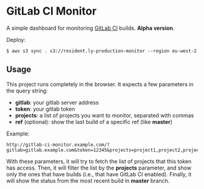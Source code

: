 # GitLab CI Monitor

A simple dashboard for monitoring [GitLab CI](https://about.gitlab.com/gitlab-ci/) builds. **Alpha version**.

Deploy:

    $ aws s3 sync . s3://resident.ly-production-monitor --region eu-west-2

## Usage

This project runs completely in the browser. It expects a few parameters in the query string:

- **gitlab**: your gitlab server address
- **token**: your gitlab token
- **projects**: a list of projects you want to monitor, separated with commas
- **ref** (optional): show the last build of a specific ref (like **master**)

Example:

```
http://gitlab-ci-monitor.example.com/?gitlab=gitlab.example.com&token=12345&projects=project1,project2,project3&ref=master
```

With these parameters, it will try to fetch the list of projects that this token has access. Then, it will filter the list by the **projects** parameter, and show only the ones that have builds (i.e., that have GitLab CI enabled). Finally, it will show the status from the most recent build in **master** branch.
